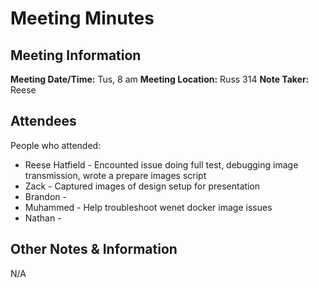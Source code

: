 # Meeting Minutes
## Meeting Information
**Meeting Date/Time:** Tus, 8 am
**Meeting Location:** Russ 314
**Note Taker:** Reese

## Attendees
People who attended:
- Reese Hatfield - Encounted issue doing full test, debugging image transmission, wrote a prepare images script
- Zack - Captured images of design setup for presentation
- Brandon - 
- Muhammed - Help troubleshoot wenet docker image issues
- Nathan - 
## Other Notes & Information
N/A


